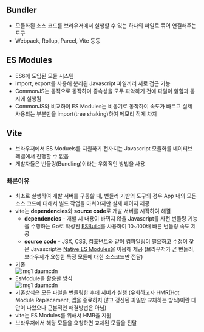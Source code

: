 ## Bundler

- 모듈화된 소스 코드를 브라우저에서 실행할 수 있는 하나의 파일로 묶어 연결해주는 도구
- Webpack, Rollup, Parcel, Vite 등등

## ES Modules

- ES6에 도입된 모듈 시스템
- import, export를 사용해 분리된 Javascript 파일끼리 서로 접근 가능
- CommonJS는 동적으로 동작하며 종속성을 모두 파악하기 전에 파일이 읽힘과 동시에 실행됨
- CommonJS와 비교하여 ES Modules는 비동기로 동작하여 속도가 빠르고 실제 사용되는 부분만을 import(tree shaking)하여 메모리 적게 차지

## Vite

- 브라우저에서 ES Moduels를 지원하기 전까지는 Javascript 모듈화를 네이티브 레벨에서 진행할 수 없음
- 개발자들은 번들링(Bundling)이라는 우회적인 방법을 사용

### 빠른이유

- 최초로 실행하여 개발 서버를 구동할 때, 번들러 기반의 도구의 경우 App 내의 모든 소스 코드에 대해서 빌드 작업을 마쳐야지만 실제 페이지 제공
- vite는 **dependencies**와 **source code**로 개발 서버를 시작하여 해결
  - **dependencies** - 개발 시 내용이 바뀌지 않을 Javascript를 사전 번들링 기능을 수행하는 Go로 작성된 [ESBuild](https://esbuild.github.io/)를 사용하여 10~100배 빠른 번들링 속도 제공
  - **source code** - JSX, CSS, 컴포넌트와 같이 컴파일링이 필요하고 수정이 잦은 Javascript는 [Native ES Modules](https://developer.mozilla.org/en-US/docs/Web/JavaScript/Guide/Modules)을 이용해 제공 (브라우저가 곧 번들러, 브라우저가 요청한 특정 모듈에 대한 소스코드만 전달)
- 기존  
![img1 daumcdn](https://user-images.githubusercontent.com/55550439/154282393-25405139-9451-4985-a99b-f2d8f8281518.png)
- EsModule을 활용한 방식  
![img1 daumcdn](https://user-images.githubusercontent.com/55550439/154282398-14101444-0252-4799-9312-99ae5373ce80.png)
- 기존방식은 모든 파일을 번들링한 후에 서버가 실행 (우회하고자 HMR(Hot Module Replacement, 앱을 종료하지 않고 갱신된 파일만 교체하는 방식)이란 대안이 나왔으나 근본적인 해결방법은 아님)
- vite는 ES Modules를 위해서 HMR을 지원
- 브라우저에서 해당 모듈을 요청하면 교체된 모듈을 전달

